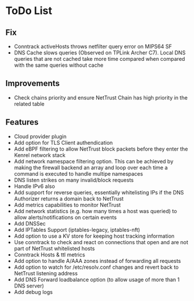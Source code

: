# ToDo List

## Fix

- Conntrack activeHosts throws netfilter query error on MIPS64 SF
- DNS Cache slows queries (Observed on TPLink Archer C7). Local DNS queries that are not cached take more time compared
  when compared with the same queries without cache

## Improvements

- Check chains priority and ensure NetTrust Chain has high priority in the related table

## Features

- Cloud provider plugin
- Add option for TLS Client authendication
- Add eBPF filtering to allow NetTrust block packets before they enter the Kenrel network stack
- Add network namespace filtering option. This can be achieved by making the firewall backend an array and loop over each time a command is executed to handle multipe namespaces
- DNS listen strikes on many invalid/block requests
- Handle IPv6 also
- Add support for reverse queries, essentially whitelisting IPs if the DNS Authorizer returns a domain back to NetTrust
- Add metrics capabilities to monitor NetTrust
- Add network statistics (e.g. how many times a host was queried) to allow alerts/notifications on certain events
- Add DNSSec
- Add IPTables Support (iptables-legacy, iptables-nft)
- Add option to use a KV store for keeping host tracking information
- Use conntrack to check and react on connections that open and are not part of NetTrust whitelisted hosts
- Conntrack Hosts & ttl metrics
- Add option to handle A/AAA zones instead of forwarding all requests
- Add option to watch for /etc/resolv.conf changes and revert back to NetTrust listening address
- Add DNS Forward loadbalance option (to allow usage of more than 1 DNS server)
- Add debug logs

